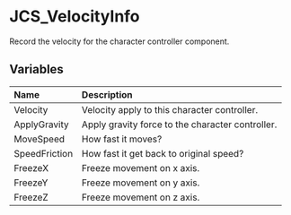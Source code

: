 # JCS_VelocityInfo

Record the velocity for the character controller component.

## Variables

| Name          | Description                                      |
|:--------------|:-------------------------------------------------|
| Velocity      | Velocity apply to this character controller.     |
| ApplyGravity  | Apply gravity force to the character controller. |
| MoveSpeed     | How fast it moves?                               |
| SpeedFriction | How fast it get back to original speed?          |
| FreezeX       | Freeze movement on x axis.                       |
| FreezeY       | Freeze movement on y axis.                       |
| FreezeZ       | Freeze movement on z axis.                       |
